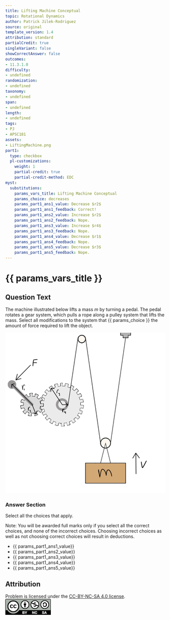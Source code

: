 ```yaml
---
title: Lifting Machine Conceptual
topic: Rotational Dynamics
author: Patrick Jilek-Rodriguez
source: original
template_version: 1.4
attribution: standard
partialCredit: true
singleVariant: false
showCorrectAnswer: false
outcomes:
- 11.3.1.0
difficulty:
- undefined
randomization:
- undefined
taxonomy:
- undefined
span:
- undefined
length:
- undefined
tags:
- PJ
- APSC181
assets:
- LiftingMachine.png
part1:
  type: checkbox
  pl-customizations:
    weight: 1
    partial-credit: true
    partial-credit-method: EDC
myst:
  substitutions:
    params_vars_title: Lifting Machine Conceptual
    params_choice: decreases
    params_part1_ans1_value: Decrease $r2$
    params_part1_ans1_feedback: Correct!
    params_part1_ans2_value: Increase $r2$
    params_part1_ans2_feedback: Nope.
    params_part1_ans3_value: Increase $r4$
    params_part1_ans3_feedback: Nope.
    params_part1_ans4_value: Decrease $r1$
    params_part1_ans4_feedback: Nope.
    params_part1_ans5_value: Decrease $r3$
    params_part1_ans5_feedback: Nope.
---
```

# {{ params_vars_title }}

## Question Text

The machine illustrated below lifts a mass $m$ by turning a pedal.
The pedal rotates a gear system, which pulls a rope along a pulley system that lifts the mass.
Select all modifications to the system that {{ params_choice }} the amount of force required to lift the object.

<img src="LiftingMachine.png" width=600 alt="A mass is suspended on a double pulley system. The rope is pulled by a large gear with r3, which is spun by a smaller gear with r2. The smaller gear is spun with a pedal of r1. The rope makes contact with the larger gear at r4." >

### Answer Section

Select all the choices that apply.

Note: You will be awarded full marks only if you select all the correct choices, and none of the incorrect choices. Choosing incorrect choices as well as not choosing correct choices will result in deductions.

- {{ params_part1_ans1_value}}
- {{ params_part1_ans2_value}}
- {{ params_part1_ans3_value}}
- {{ params_part1_ans4_value}}
- {{ params_part1_ans5_value}}

## Attribution

Problem is licensed under the [CC-BY-NC-SA 4.0 license](https://creativecommons.org/licenses/by-nc-sa/4.0/).<br> ![The Creative Commons 4.0 license requiring attribution-BY, non-commercial-NC, and share-alike-SA license.](https://raw.githubusercontent.com/firasm/bits/master/by-nc-sa.png)